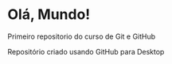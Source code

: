 # Olá, Mundo!
 Primeiro repositorio do curso de Git e GitHub

 Repositório criado usando GitHub para Desktop